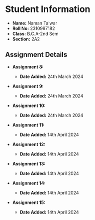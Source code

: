 # Student Information

- **Name:** Naman Talwar
- **Roll No:** 2310997182
- **Class:** B.C.A-2nd Sem
- **Section:** 2A2

## Assignment Details
 
- **Assignment 8:**
  - **Date Added:** 24th March 2024
 
- **Assignment 9:**
  - **Date Added:** 24th March 2024

- **Assignment 10:**
  - **Date Added:** 24th March 2024
 
- **Assignment 11:**
  - **Date Added:** 14th April 2024
 
- **Assignment 12:**
  - **Date Added:** 14th April 2024

- **Assignment 13:**
  - **Date Added:** 14th April 2024
 
- **Assignment 14:**
  - **Date Added:** 14th April 2024
 
- **Assignment 15:**
  - **Date Added:** 14th April 2024
